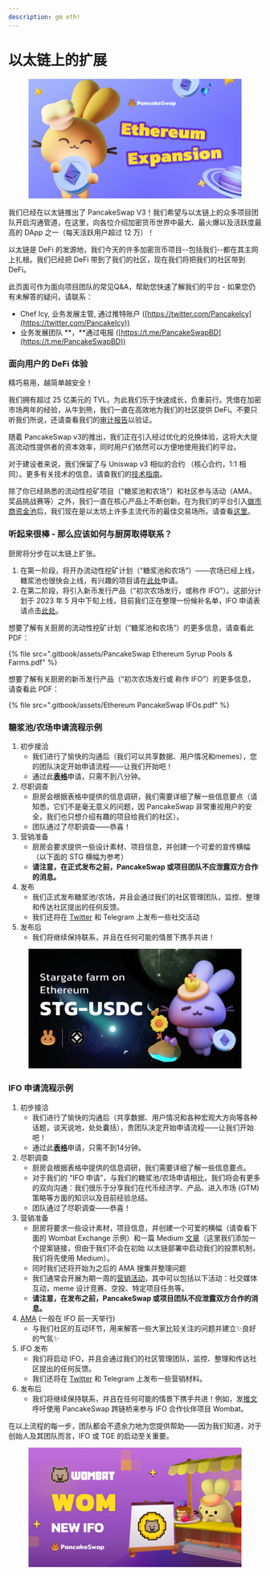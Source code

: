 ```yaml
---
description: gm eth!
---
```


# 以太链上的扩展

<figure><img src=".gitbook/assets/image (1) (2).png" alt=""><figcaption></figcaption></figure>

我们已经在以太链推出了 PancakeSwap V3！我们希望与以太链上的众多项目团队开启沟通管道，在这里，向各位介绍加密货币世界中最大、最火爆以及活跃度最高的 DApp 之一（每天活跃用户超过 12 万）！

以太链是 DeFi 的发源地，我们今天的许多加密货币项目--包括我们--都在其主网上扎根。我们已经把 DeFi 带到了我们的社区，现在我们将把我们的社区带到 DeFi。

此页面可作为面向项目团队的常见Q\&A，帮助您快速了解我们的平台 - 如果您仍有未解答的疑问，请联系：

* Chef Icy, 业务发展主管, 通过推特账户 ([https://twitter.com/PancakeIcy](https://twitter.com/PancakeIcy))
* 业务发展团队 **，**通过电报 ([https://t.me/PancakeSwapBD](https://t.me/PancakeSwapBD))

### 面向用户的 DeFi 体验

精巧易用，越简单越安全！

我们拥有超过 25 亿美元的 TVL，为此我们乐于快速成长，负重前行。凭借在加密市场两年的经验，从牛到熊，我们一直在高效地为我们的社区提供 DeFi。不要只听我们所说，还请查看我们的[审计报告](https://docs.pancakeswap.finance/audits)以验证。

随着 PancakeSwap v3的推出，我们正在引入经过优化的兑换体验，这将大大提高流动性提供者的资本效率，同时用户们依然可以方便地使用我们的平台。&#x20;

对于建设者来说，我们保留了与 Uniswap v3 相似的合约 （核心合约，1:1 相同）。更多有关技术的信息，请查我们的[技术指南](https://docs.pancakeswap.finance/code/smart-contracts/pancakeswap-exchange/v3)。

除了你已经熟悉的流动性挖矿项目（"糖浆池和农场"）和社区参与活动（AMA，奖品挑战赛等）之外，我们一直在核心产品上不断创新。在为我们的平台引入[做市商资金池](https://medium.com/pancakeswap/introducing-market-maker-integration-on-ethereum-pancakeswap-trade-and-share-10-000-usdc-in-724df104716)后，我们现在是以太坊上许多主流代币的最佳交易场所。请查看[这里](https://twitter.com/PancakeSwap/status/1629740209427415042)。

### 听起来很棒 - 那么应该如何与厨房取得联系？&#x20;

厨房将分步在以太链上扩张。

1. 在第一阶段，将开办流动性挖矿计划（“糖浆池和农场”）——农场已经上线，糖浆池也很快会上线，有兴趣的项目请在[此处](https://forms.gle/aQwmYLpebskQmA3Y6)申请。&#x20;
2. 在第二阶段，将引入新币发行产品（“初次农场发行，或称作 IFO”）。这部分计划于 2023 年 5 月中下旬上线，目前我们正在整理一份候补名单，IFO 申请表请点击[此处](https://docs.google.com/forms/d/e/1FAIpQLSeD3FvRD7TOw-\_6tZ5LjpGEN1NsC21hzlzNmNqq-djOYyGjbw/viewform)。

想要了解有关厨房的流动性挖矿计划（“糖浆池和农场”）的更多信息，请查看此 PDF：

{% file src=".gitbook/assets/PancakeSwap Ethereum Syrup Pools & Farms.pdf" %}

想要了解有关厨房的新币发行产品（“初次农场发行或 称作 IFO”）的更多信息，请查看此 PDF：

{% file src=".gitbook/assets/Ethereum PancakeSwap IFOs.pdf" %}

### 糖浆池/农场申请流程示例&#x20;

1. 初步接洽
   * 我们进行了愉快的沟通后（我们可以共享数据、用户情况和memes），您的团队决定开始申请流程——让我们开始吧！&#x20;
   * 通过此[**表格**](https://docs.google.com/forms/d/e/1FAIpQLSekKMXhgmWtPIbdkDIpOLSnA\_YQf3WaBWbGxMyipPyuE5Uquw/viewform)申请，只需不到八分钟。
2. 尽职调查
   * 厨房会根据表格中提供的信息调研，我们需要详细了解一些信息要点（请知悉，它们不是毫无意义的问题，因 PancakeSwap 非常重视用户的安全，我们也只想介绍有趣的项目给我们的社区）。
   * 团队通过了尽职调查——恭喜！
3. 营销准备
   * 厨房会要求提供一些设计素材、项目信息，并创建一个可爱的宣传横幅 （以下面的 STG 横幅为参考）
   * **请注意，在正式发布之前，PancakeSwap 或项目团队不应泄露双方合作的消息。**
4. 发布
   * 我们正式发布糖浆池/农场，并且会通过我们的社区管理团队，监控、整理和传达社区提出的任何反馈。
   * 我们还将在 [Twitter](https://twitter.com/PancakeSwap/status/1620746281588232193) 和 Telegram 上发布一些社交活动
5. 发布后&#x20;
   * 我们将继续保持联系，并且在任何可能的情景下携手共进！

<figure><img src=".gitbook/assets/image (1) (6).png" alt=""><figcaption></figcaption></figure>

### IFO 申请流程示例

1. 初步接洽
   * 我们进行了愉快的沟通后（共享数据、用户情况和各种宏观大方向等各种话题，谈天说地，处处囊括），贵团队决定开始申请流程——让我们开始吧！&#x20;
   * 通过此[**表格**](https://docs.google.com/forms/d/e/1FAIpQLSeD3FvRD7TOw-\_6tZ5LjpGEN1NsC21hzlzNmNqq-djOYyGjbw/viewform)申请，只需不到14分钟。
2. 尽职调查
   * 厨房会根据表格中提供的信息调研，我们需要详细了解一些信息要点。
   * 对于我们的 “IFO 申请”，与我们的糖浆池/农场申请相比，我们将会有更多的双向沟通：我们很乐于分享我们在代币经济学、产品、进入市场 (GTM) 策略等方面的知识以及目前经验总结。
   * 团队通过了尽职调查——恭喜！
3. 营销准备
   * 厨房将要求一些设计素材，项目信息，并创建一个可爱的横幅（请查看下面的 Wombat Exchange 示例）和一篇 Medium [文章](https://pancakeswap.finance/voting/proposal/bafkreieqv7mbzmumyftstt6l32x6okfzq4syrea7k5zbqgohhcekcvbduu?chainId=56)（这里我们添加一个提案链接，但由于我们不会在初始 以太链部署中启动我们的投票机制，我们将先使用 Medium）。&#x20;
   * 同时我们还将开始为之后的 AMA 搜集并整理问题&#x20;
   * 我们通常会开展为期一周的[营销活动](https://twitter.com/PancakeSwap/status/1562802361705578502)，其中可以包括以下活动：社交媒体互动，meme 设计竞赛、空投、特定项目任务等。
   * **请注意，在发布之前，PancakeSwap 或项目团队不应泄露双方合作的消息。**
4. [AMA](https://twitter.com/PancakeSwap/status/1562648945721212929) (一般在 IFO 前一天举行)
   * 与我们社区的互动环节，用来解答一些大家比较关注的问题并建立✨良好的气氛✨
5. IFO 发布
   * 我们将启动 IFO，并且会通过我们的社区管理团队，监控、整理和传达社区提出的任何反馈。
   * 我们还将在 [Twitter](https://twitter.com/pancakeswap/status/1564616363871678484) 和 Telegram 上发布一些营销材料。
6. 发布后
   * 我们将继续保持联系，并且在任何可能的情景下携手共进！例如，发[推文](https://twitter.com/PancakeSwap/status/1566694245213556737)呼吁使用 PancakeSwap 跨链桥来参与 IFO 合作伙伴项目 Wombat。

在以上流程的每一步，团队都会不遗余力地为您提供帮助——因为我们知道，对于创始人及其团队而言，IFO 或 TGE 的启动至关重要。

<figure><img src=".gitbook/assets/image (2) (2).png" alt=""><figcaption></figcaption></figure>
